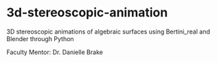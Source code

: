 # 3d-stereoscopic-animation
3D stereoscopic animations of algebraic surfaces using Bertini_real and Blender through Python

Faculty Mentor: Dr. Danielle Brake
